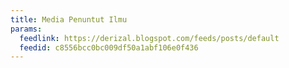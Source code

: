 ```yaml
---
title: Media Penuntut Ilmu
params:
  feedlink: https://derizal.blogspot.com/feeds/posts/default
  feedid: c8556bcc0bc009df50a1abf106e0f436
---
```

